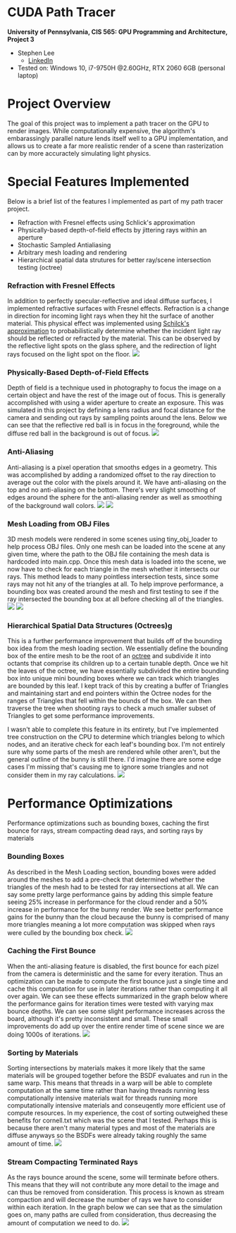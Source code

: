CUDA Path Tracer
================

**University of Pennsylvania, CIS 565: GPU Programming and Architecture, Project 3**

* Stephen Lee
  * [LinkedIn](https://www.linkedin.com/in/stephen-lee-bb5a40163/)
* Tested on: Windows 10, i7-9750H @2.60GHz, RTX 2060 6GB (personal laptop)

#  Project Overview

The goal of this project was to implement a path tracer on the GPU to render images. While computationally expensive, the algorithm's embarassingly parallel nature lends itself well to a GPU implementation, and allows us to create a far more realistic render of a scene than rasterization can by more accuractely simulating light physics.

# Special Features Implemented
Below is a brief list of the features I implemented as part of my path tracer project.
* Refraction with Fresnel effects using Schlick's approximation
* Physically-based depth-of-field effects by jittering rays within an aperture
* Stochastic Sampled Antialiasing
* Arbitrary mesh loading and rendering
* Hierarchical spatial data strutures for better ray/scene intersection testing (octree)

### Refraction with Fresnel Effects
In addition to perfectly specular-reflective and ideal diffuse surfaces, I implemented refractive surfaces with Fresnel effects. Refraction is a change in direction for incoming light rays when they hit the surface of another material. This physical effect was implemented using [Schilck's approximation](https://en.wikipedia.org/wiki/Schlick's_approximation) to probabilistically determine whether the incident light ray should be reflected or refracted by the material. This can be observed by the reflective light spots on the glass sphere, and the redirection of light rays focused on the light spot on the floor.
<img src="img/refraction.png">

### Physically-Based Depth-of-Field Effects
Depth of field is a technique used in photography to focus the image on a certain object and have the rest of the image out of focus. This is generally accomplished with using a wider aperture to create an exposure. This was simulated in this project by defining a lens radius and focal distance for the camera and sending out rays by sampling points around the lens. Below we can see that the reflective red ball is in focus in the foreground, while the diffuse red ball in the background is out of focus.
<img src="img/depthOfField.png">

### Anti-Aliasing
Anti-aliasing is a pixel operation that smooths edges in a geometry. This was accomplished by adding a randomized offset to the ray direction to average out the color with the pixels around it. We have anti-aliasing on the top and no anti-aliasing on the bottom. There's very slight smoothing of edges around the sphere for the anti-aliasing render as well as smoothing of the background wall colors.
<img src="img/AAZoom.PNG">
<img src="img/noAAZoom.PNG">

### Mesh Loading from OBJ Files
3D mesh models were rendered in some scenes using tiny_obj_loader to help process OBJ files. Only one mesh can be loaded into the scene at any given time, where the path to the OBJ file containing the mesh data is hardcoded into main.cpp. Once this mesh data is loaded into the scene, we now have to check for each triangle in the mesh whether it intersects our rays. This method leads to many pointless intersection tests, since some rays may not hit any of the triangles at all. To help improve performance, a bounding box was created around the mesh and first testing to see if the ray intersected the bounding box at all before checking all of the triangles.
<img src="img/bunny.png">
<img src="img/cloud.png">

### Hierarchical Spatial Data Structures (Octrees)g
This is a further performance improvement that builds off of the bounding box idea from the mesh loading section. We essentially define the bounding box of the entire mesh to be the root of an [octree](https://en.wikipedia.org/wiki/Octree) and subdivide it into octants that comprise its children up to a certain tunable depth. Once we hit the leaves of the octree, we have essentially subdivided the entire bounding box into unique mini bounding boxes where we can track which triangles are bounded by this leaf. I kept track of this by creating a buffer of Triangles and maintaining start and end pointers within the Octree nodes for the ranges of Triangles that fell within the bounds of the box. We can then traverse the tree when shooting rays to check a much smaller subset of Triangles to get some performance improvements.

I wasn't able to complete this feature in its entirety, but I've implemented tree construction on the CPU to determine which triangles belong to which nodes, and an iterative check for each leaf's bounding box. I'm not entirely sure why some parts of the mesh are rendered while other aren't, but the general outline of the bunny is still there. I'd imagine there are some edge cases I'm missing that's causing me to ignore some triangles and not consider them in my ray calculations.
<img src="img/octree.png">

# Performance Optimizations
Performance optimizations such as bounding boxes, caching the first bounce for rays, stream compacting dead rays, and sorting rays by materials

### Bounding Boxes
As described in the Mesh Loading section, bounding boxes were added around the meshes to add a pre-check that determined whether the triangles of the mesh had to be tested for ray intersections at all. We can say some pretty large performance gains by adding this simple feature seeing 25% increase in performance for the cloud render and a 50% increase in performance for the bunny render. We see better performance gains for the bunny than the cloud because the bunny is comprised of many more triangles meaning a lot more computation was skipped when rays were culled by the bounding box check.
<img src="img/boundingBox.png">

### Caching the First Bounce
When the anti-aliasing feature is disabled, the first bounce for each pizel from the camera is deterministic and the same for every iteration. Thus an optimization can be made to compute the first bounce just a single time and cache this computation for use in later iterations rather than computing it all over again. We can see these effects summarized in the graph below where the performance gains for iteration times were tested with varying max bounce depths. We can see some slight performance increases across the board, although it's pretty inconsistent and small. These small improvements do add up over the entire render time of scene since we are doing 1000s of iterations.
<img src="img/caching.png">

### Sorting by Materials
Sorting intersections by materials makes it more likely that the same materials will be grouped together before the BSDF evaluates and run in the same warp. This means that threads in a warp will be able to complete computation at the same time rather than having threads running less computationally intensive materials wait for threads running more computationally intensive materials and conseuqently more efficient use of compute resources. In my experience, the cost of sorting outweighed these benefits for cornell.txt which was the scene that I tested. Perhaps this is because there aren't many material types and most of the materials are diffuse anyways so the BSDFs were already taking roughly the same amount of time.
<img src="img/sorted.png">

### Stream Compacting Terminated Rays
As the rays bounce around the scene, some will terminate before others. This means that they will not contribute any more detail to the image and can thus be removed from consideration. This process is known as stream compaction and will decrease the number of rays we have to consider within each iteration. In the graph below we can see that as the simulation goes on, many paths are culled from consideration, thus decreasing the amount of computation we need to do.
<img src="img/streamCompaction.png">

